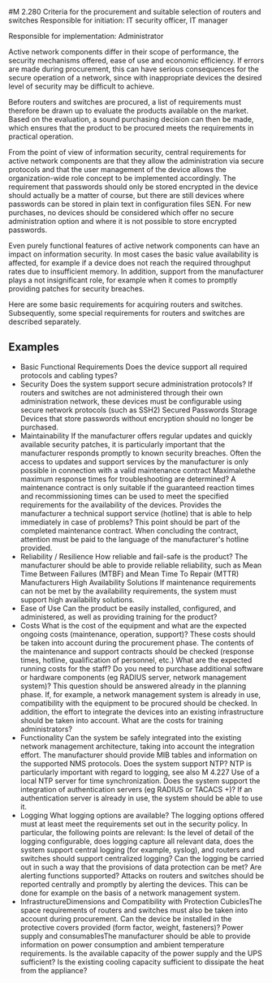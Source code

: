 #M 2.280 Criteria for the procurement and suitable selection of routers and switches
Responsible for initiation: IT security officer, IT manager

Responsible for implementation: Administrator

Active network components differ in their scope of performance, the security mechanisms offered, ease of use and economic efficiency. If errors are made during procurement, this can have serious consequences for the secure operation of a network, since with inappropriate devices the desired level of security may be difficult to achieve.

Before routers and switches are procured, a list of requirements must therefore be drawn up to evaluate the products available on the market. Based on the evaluation, a sound purchasing decision can then be made, which ensures that the product to be procured meets the requirements in practical operation.

From the point of view of information security, central requirements for active network components are that they allow the administration via secure protocols and that the user management of the device allows the organization-wide role concept to be implemented accordingly. The requirement that passwords should only be stored encrypted in the device should actually be a matter of course, but there are still devices where passwords can be stored in plain text in configuration files SEN. For new purchases, no devices should be considered which offer no secure administration option and where it is not possible to store encrypted passwords.

Even purely functional features of active network components can have an impact on information security. In most cases the basic value availability is affected, for example if a device does not reach the required throughput rates due to insufficient memory. In addition, support from the manufacturer plays a not insignificant role, for example when it comes to promptly providing patches for security breaches.

Here are some basic requirements for acquiring routers and switches. Subsequently, some special requirements for routers and switches are described separately.



## Examples 
* Basic Functional Requirements Does the device support all required protocols and cabling types?
* Security Does the system support secure administration protocols? If routers and switches are not administered through their own administration network, these devices must be configurable using secure network protocols (such as SSH2) Secured Passwords Storage Devices that store passwords without encryption should no longer be purchased.
* Maintainability If the manufacturer offers regular updates and quickly available security patches, it is particularly important that the manufacturer responds promptly to known security breaches. Often the access to updates and support services by the manufacturer is only possible in connection with a valid maintenance contract Maximalethe maximum response times for troubleshooting are determined? A maintenance contract is only suitable if the guaranteed reaction times and recommissioning times can be used to meet the specified requirements for the availability of the devices. Provides the manufacturer a technical support service (hotline) that is able to help immediately in case of problems? This point should be part of the completed maintenance contract. When concluding the contract, attention must be paid to the language of the manufacturer's hotline provided.
* Reliability / Resilience How reliable and fail-safe is the product? The manufacturer should be able to provide reliable reliability, such as Mean Time Between Failures (MTBF) and Mean Time To Repair (MTTR) Manufacturers High Availability Solutions If maintenance requirements can not be met by the availability requirements, the system must support high availability solutions.
* Ease of Use Can the product be easily installed, configured, and administered, as well as providing training for the product?
* Costs What is the cost of the equipment and what are the expected ongoing costs (maintenance, operation, support)? These costs should be taken into account during the procurement phase. The contents of the maintenance and support contracts should be checked (response times, hotline, qualification of personnel, etc.) What are the expected running costs for the staff? Do you need to purchase additional software or hardware components (eg RADIUS server, network management system)? This question should be answered already in the planning phase. If, for example, a network management system is already in use, compatibility with the equipment to be procured should be checked. In addition, the effort to integrate the devices into an existing infrastructure should be taken into account. What are the costs for training administrators?
* Functionality Can the system be safely integrated into the existing network management architecture, taking into account the integration effort. The manufacturer should provide MIB tables and information on the supported NMS protocols. Does the system support NTP? NTP is particularly important with regard to logging, see also M 4.227 Use of a local NTP server for time synchronization. Does the system support the integration of authentication servers (eg RADIUS or TACACS +)? If an authentication server is already in use, the system should be able to use it.
* Logging What logging options are available? The logging options offered must at least meet the requirements set out in the security policy. In particular, the following points are relevant: Is the level of detail of the logging configurable, does logging capture all relevant data, does the system support central logging (for example, syslog), and routers and switches should support centralized logging? Can the logging be carried out in such a way that the provisions of data protection can be met? Are alerting functions supported? Attacks on routers and switches should be reported centrally and promptly by alerting the devices. This can be done for example on the basis of a network management system.
* InfrastructureDimensions and Compatibility with Protection CubiclesThe space requirements of routers and switches must also be taken into account during procurement. Can the device be installed in the protective covers provided (form factor, weight, fasteners)? Power supply and consumablesThe manufacturer should be able to provide information on power consumption and ambient temperature requirements. Is the available capacity of the power supply and the UPS sufficient? Is the existing cooling capacity sufficient to dissipate the heat from the appliance?




